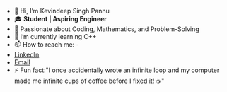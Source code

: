 - 👋 Hi, I’m Kevindeep Singh Pannu
- 🎓 **Student | Aspiring Engineer**
- 🚀 Passionate about Coding, Mathematics, and Problem-Solving
- 🌱 I’m currently learning C++
- 📫 How to reach me: -
- [LinkedIn](https://www.linkedin.com/in/kevindeep-singh-pannu-116319325/)
- [Email](mailto:kdsp9206@gmail.com)
- ⚡ Fun fact:"I once accidentally wrote an infinite loop and my computer made me infinite cups of coffee before I fixed it! ☕"

<!---
Kayde9/Kayde9 is a ✨ special ✨ repository because its `README.md` (this file) appears on your GitHub profile.
You can click the Preview link to take a look at your changes.
--->
